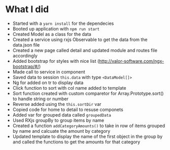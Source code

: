# What I did
* Started with a `yarn install` for the dependecies
* Booted up application with `npm run start`
* Created Model as a class for the data
* Created a service using rxjs Observable to get the data from the data.json file
* Created a new page called detail and updated module and routes file accordingly
* Added bootstrap for styles with nice list (http://valor-software.com/ngx-bootstrap/#/)
* Made call to service in component
* Saved data to session `this.data` with type `<DataModel[]>`
* Ng for added on tr to display data
* Click function to sort with col name added to template
* Sort function created with custom comparetor for Array.Prototype.sort() to handle string or number
* Reverse added using the `this.sortDir` var
* Copied code for home to detail to resuse componets
* Added var for grouped data called `groupedData`
* Used RXjs groupBy to group items by name
* Created a function `addCategoryAmounts()` to take in row of items grouped by name and calcuate the amount by category
* Updated template to display the name of the first object in the group by and called the functions to get the amounts for that category
